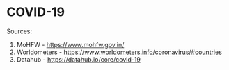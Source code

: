 # COVID-19
Sources:
1. MoHFW - https://www.mohfw.gov.in/
2. Worldometers - https://www.worldometers.info/coronavirus/#countries
3. Datahub - https://datahub.io/core/covid-19
